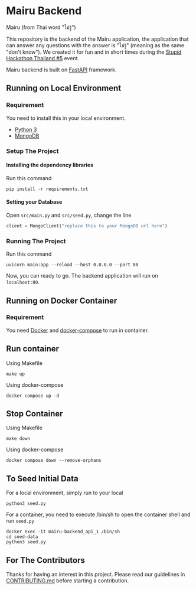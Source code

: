 # Mairu Backend

Mairu (from Thai word "ไม่รู้")

This repository is the backend of the Mairu application, the application that can answer any questions with the answer is "ไม่รู้" (meaning as the same "don't know").
We created it for fun and in short times during the [Stupid Hackathon Thailand #5](https://stupidhackth.github.io/5/) event.

Mairu backend is built on [FastAPI](https://fastapi.tiangolo.com/) framework.


## Running on Local Environment

### Requirement

You need to install this in your local environment.
- [Python 3](https://www.python.org/downloads/)
- [MongoDB](https://www.mongodb.com/)

### Setup The Project

#### Installing the dependency libraries

Run this command
```
pip install -r requirements.txt
```

#### Setting your Database

Open `src/main.py` and `src/seed.py`, change the line
```py
client = MongoClient("replace this to your MongoDB url here")
```

### Running The Project

Run this command
```
uvicorn main:app --reload --host 0.0.0.0 --port 80
```
Now, you can ready to go.
The backend application will run on `localhost:80`.

## Running on Docker Container

### Requirement
You need [Docker](https://www.docker.com/) and [docker-compose](https://docs.docker.com/compose/) to run in container.



## Run container

Using Makefile
```
make up
```

Using docker-compose
```
docker compose up -d
```

## Stop Container

Using Makefile
```
make down
```

Using docker-compose
```
docker compose down --remove-orphans
```

## To Seed Initial Data

For a local environment, simply run to your local
```
python3 seed.py
```

For a container, you need to execute /bin/sh to open the container shell and run `seed.py`
```
docker exec -it mairu-backend_api_1 /bin/sh
cd seed-data
python3 seed.py
```

## For The Contributors

Thanks for having an interest in this project.
Please read our guidelines in [CONTRIBUTING.md](https://github.com/ja-tum-kor-tum-dai/mairu-backend/blob/main/CONTRIBUTING.md) before starting a contribution.
